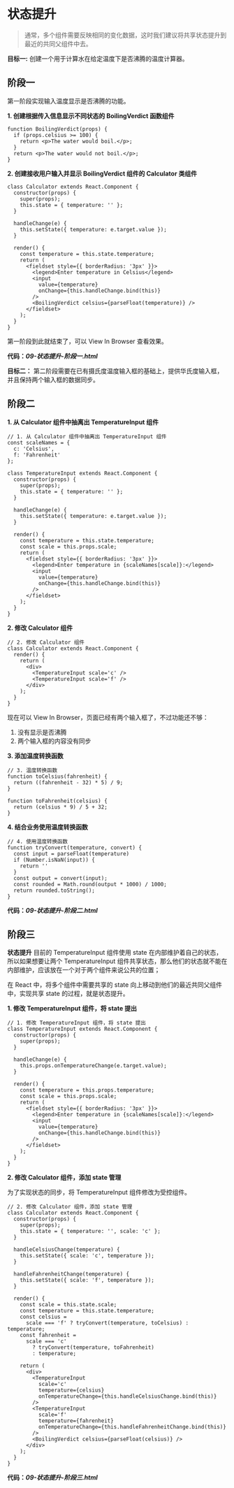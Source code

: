 # 状态提升

> 通常，多个组件需要反映相同的变化数据，这时我们建议将共享状态提升到最近的共同父组件中去。

**目标一:**
创建一个用于计算水在给定温度下是否沸腾的温度计算器。

## 阶段一

第一阶段实现输入温度显示是否沸腾的功能。

**1. 创建根据传入信息显示不同状态的 BoilingVerdict 函数组件**

```
function BoilingVerdict(props) {
  if (props.celsius >= 100) {
    return <p>The water would boil.</p>;
  }
  return <p>The water would not boil.</p>;
}
```

**2. 创建接收用户输入并显示 BoilingVerdict 组件的 Calculator 类组件**

```
class Calculator extends React.Component {
  constructor(props) {
    super(props);
    this.state = { temperature: '' };
  }

  handleChange(e) {
    this.setState({ temperature: e.target.value });
  }

  render() {
    const temperature = this.state.temperature;
    return (
      <fieldset style={{ borderRadius: '3px' }}>
        <legend>Enter temperature in Celsius</legend>
        <input
          value={temperature}
          onChange={this.handleChange.bind(this)}
        />
        <BoilingVerdict celsius={parseFloat(temperature)} />
      </fieldset>
    );
  }
}
```

第一阶段到此就结束了，可以 View In Browser 查看效果。

**代码：_09-状态提升-阶段一.html_**

**目标二：**
第二阶段需要在已有摄氏度温度输入框的基础上，提供华氏度输入框，并且保持两个输入框的数据同步。

## 阶段二

**1. 从 Calculator 组件中抽离出 TemperatureInput 组件**

```
// 1. 从 Calculator 组件中抽离出 TemperatureInput 组件
const scaleNames = {
  c: 'Celsius',
  f: 'Fahrenheit'
};

class TemperatureInput extends React.Component {
  constructor(props) {
    super(props);
    this.state = { temperature: '' };
  }

  handleChange(e) {
    this.setState({ temperature: e.target.value });
  }

  render() {
    const temperature = this.state.temperature;
    const scale = this.props.scale;
    return (
      <fieldset style={{ borderRadius: '3px' }}>
        <legend>Enter temperature in {scaleNames[scale]}:</legend>
        <input
          value={temperature}
          onChange={this.handleChange.bind(this)}
        />
      </fieldset>
    );
  }
}
```

**2. 修改 Calculator 组件**

```
// 2. 修改 Calculator 组件
class Calculator extends React.Component {
  render() {
    return (
      <div>
        <TemperatureInput scale='c' />
        <TemperatureInput scale='f' />
      </div>
    );
  }
}
```

现在可以 View In Browser，页面已经有两个输入框了，不过功能还不够：

1. 没有显示是否沸腾
2. 两个输入框的内容没有同步

**3. 添加温度转换函数**

```
// 3. 温度转换函数
function toCelsius(fahrenheit) {
  return ((fahrenheit - 32) * 5) / 9;
}

function toFahrenheit(celsius) {
  return (celsius * 9) / 5 + 32;
}
```

**4. 结合业务使用温度转换函数**

```
// 4. 使用温度转换函数
function tryConvert(temperature, convert) {
  const input = parseFloat(temperature)
  if (Number.isNaN(input)) {
    return ''
  }
  const output = convert(input);
  const rounded = Math.round(output * 1000) / 1000;
  return rounded.toString();
}
```

**代码：_09-状态提升-阶段二.html_**

## 阶段三

**状态提升**
目前的 TemperatureInput 组件使用 state 在内部维护着自己的状态，所以如果想要让两个 TemperatureInput 组件共享状态，那么他们的状态就不能在内部维护，应该放在一个对于两个组件来说公共的位置；

在 React 中，将多个组件中需要共享的 state 向上移动到他们的最近共同父组件中，实现共享 state 的过程，就是状态提升。

**1. 修改 TemperatureInput 组件，将 state 提出**

```
// 1. 修改 TemperatureInput 组件，将 state 提出
class TemperatureInput extends React.Component {
  constructor(props) {
    super(props);
  }

  handleChange(e) {
    this.props.onTemperatureChange(e.target.value);
  }

  render() {
    const temperature = this.props.temperature;
    const scale = this.props.scale;
    return (
      <fieldset style={{ borderRadius: '3px' }}>
        <legend>Enter temperature in {scaleNames[scale]}:</legend>
        <input
          value={temperature}
          onChange={this.handleChange.bind(this)}
        />
      </fieldset>
    );
  }
}
```

**2. 修改 Calculator 组件，添加 state 管理**

为了实现状态的同步，将 TemperatureInput 组件修改为受控组件。

```
// 2. 修改 Calculator 组件，添加 state 管理
class Calculator extends React.Component {
  constructor(props) {
    super(props);
    this.state = { temperature: '', scale: 'c' };
  }

  handleCelsiusChange(temperature) {
    this.setState({ scale: 'c', temperature });
  }

  handleFahrenheitChange(temperature) {
    this.setState({ scale: 'f', temperature });
  }

  render() {
    const scale = this.state.scale;
    const temperature = this.state.temperature;
    const celsius =
      scale === 'f' ? tryConvert(temperature, toCelsius) : temperature;
    const fahrenheit =
      scale === 'c'
        ? tryConvert(temperature, toFahrenheit)
        : temperature;

    return (
      <div>
        <TemperatureInput
          scale='c'
          temperature={celsius}
          onTemperatureChange={this.handleCelsiusChange.bind(this)}
        />
        <TemperatureInput
          scale='f'
          temperature={fahrenheit}
          onTemperatureChange={this.handleFahrenheitChange.bind(this)}
        />
        <BoilingVerdict celsius={parseFloat(celsius)} />
      </div>
    );
  }
}
```

**代码：_09-状态提升-阶段三.html_**
